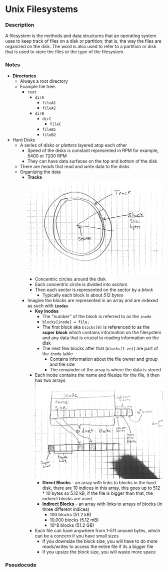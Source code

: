 # Unix Filesystems

### Description
A filesystem is the methods and data structures that an operating system uses to keep track of files on a disk or partition; that is, the way the files are organized on the disk. The word is also used to refer to a partition or disk that is used to store the files or the type of the filesystem.

### Notes
* **Directories**
  * Always a root directory
  * Example file tree:
    * `root`
      * `dirA`
        * `fileA1`
        * `fileA2`
      * `dirB`
        * `dirC`
          * `fileC`
        * `fileB1`
        * `fileB2`
* Hard Disks
  * A series of *disks* or *platters* layered atop each other
    * Speed of the disks is constant represented in RPM for example, 5400 or 7200 RPM
    * They can have data surfaces on the top and bottom of the disk
  * There are *heads* that read and write data to the disks
  * Organizing the data
    * **Tracks**
    ![alt text](media/filesystem_disk.png)
      * Concentric circles around the disk
      * Each concentric circle is divided into *sectors*
      * Then each sector is represented on the sector by a *block*
        * Typically each block is about *512 bytes*
    * Imagine the blocks are represented in an array and are indexed as such with **`inodes`**
      * **Key inodes**
        * The "number" of the block is referred to as the `inode`
        * `blocks[inode] = file;`
        * The first block aka `blocks[0]` is referenced to as the **super block** which contains information on the filesystem and any data that is crucial to reading information on the disk
        * The next few blocks after that (`blocks[1->n]`) are part of the `inode` table
          * Contains information about the file owner and group and file size
          * The remainder of the array is where the data is stored
      * Each inode contains the name and filesize for the file, it then has two arrays
      ![alt text](media/filesystem_inode.png)
        * **Direct Blocks** - an array with links to blocks in the hard disk, there are 10 indices in this array, this goes up to 512 * 10 bytes so 5.12 kB, if the file is bigger than that, the indirect blocks are used
        * **Indirect Blocks** - an array with links to arrays of blocks (in three different indices)
          * 100 blocks (51.2 kB)
          * 10,000 blocks (5.12 mB)
          * 10^8 blocks (51.2 GB)
      * Each file can have anywhere from 1-511 unused bytes, which can be a concern if you have small sizes
        * If you downsize the block size, you will have to do more reads/writes to access the entire file if its a bigger file
        * If you upsize the block size, you will waste more space


### Pseudocode
